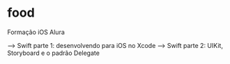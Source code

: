 # food
Formação iOS Alura

--> Swift parte 1: desenvolvendo para iOS no Xcode
--> Swift parte 2: UIKit, Storyboard e o padrão Delegate
